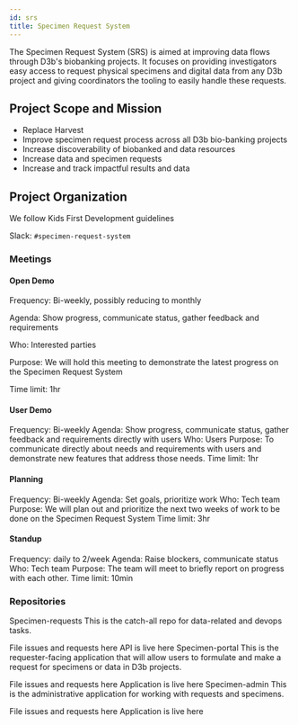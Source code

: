 ```yaml
---
id: srs
title: Specimen Request System
---
```


The Specimen Request System (SRS) is aimed at improving data flows through
D3b's biobanking projects.
It focuses on providing investigators easy access to request physical specimens
and digital data from any D3b project and giving coordinators the tooling to
easily handle these requests.

## Project Scope and Mission

- Replace Harvest
- Improve specimen request process across all D3b bio-banking projects
- Increase discoverability of biobanked and data resources
- Increase data and specimen requests
- Increase and track impactful results and data

## Project Organization

We follow Kids First Development guidelines

Slack: `#specimen-request-system`


### Meetings

#### Open Demo

Frequency: Bi-weekly, possibly reducing to monthly

Agenda: Show progress, communicate status, gather feedback and requirements

Who: Interested parties

Purpose: We will hold this meeting to demonstrate the latest progress on the Specimen Request System

Time limit: 1hr

#### User Demo
Frequency: Bi-weekly
Agenda: Show progress, communicate status, gather feedback and requirements directly with users
Who: Users
Purpose: To communicate directly about needs and requirements with users and demonstrate new features that address those needs.
Time limit: 1hr

#### Planning
Frequency: Bi-weekly
Agenda: Set goals, prioritize work
Who: Tech team
Purpose: We will plan out and prioritize the next two weeks of work to be done on the Specimen Request System
Time limit: 3hr

#### Standup

Frequency: daily to 2/week
Agenda: Raise blockers, communicate status
Who: Tech team
Purpose: The team will meet to briefly report on progress with each other.
Time limit: 10min

### Repositories

Specimen-requests
This is the catch-all repo for data-related and devops tasks.

File issues and requests here
API is live here
Specimen-portal
This is the requester-facing application that will allow users to formulate and make a request for specimens or data in D3b projects.

File issues and requests here
Application is live here
Specimen-admin
This is the administrative application for working with requests and specimens.

File issues and requests here
Application is live here
